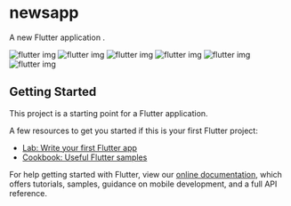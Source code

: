# newsapp

A new Flutter application . 
 
![flutter img](https://ibb.co/2jtH67k)
![flutter img](https://ibb.co/yXVjStg)
![flutter img](https://ibb.co/vH8JD3v)
![flutter img](https://ibb.co/JsBNCBz)
![flutter img](https://ibb.co/v17FrS9)
![flutter img](https://ibb.co/Yy8XGxk)


 
 



 
## Getting Started

This project is a starting point for a Flutter application.

A few resources to get you started if this is your first Flutter project:

- [Lab: Write your first Flutter app](https://flutter.io/docs/get-started/codelab)
- [Cookbook: Useful Flutter samples](https://flutter.io/docs/cookbook)

For help getting started with Flutter, view our 
[online documentation](https://flutter.io/docs), which offers tutorials, 
samples, guidance on mobile development, and a full API reference.
